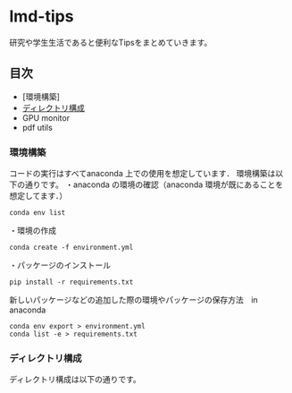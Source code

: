 # lmd-tips
研究や学生生活であると便利なTipsをまとめていきます。

## 目次
- [環境構築]
- [ディレクトリ構成](#ディレクトリ構成)
- GPU monitor
- pdf utils

### 環境構築
コードの実行はすべてanaconda 上での使用を想定しています．
環境構築は以下の通りです。
・anaconda の環境の確認（anaconda 環境が既にあることを想定してます．）
```
conda env list
```


・環境の作成
```
conda create -f environment.yml
```

・パッケージのインストール
```
pip install -r requirements.txt
```


新しいパッケージなどの追加した際の環境やパッケージの保存方法　in anaconda
```
conda env export > environment.yml
conda list -e > requirements.txt
```

### ディレクトリ構成

ディレクトリ構成は以下の通りです。

